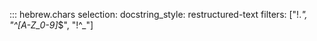 ::: hebrew.chars
    selection:
      docstring_style: restructured-text 
      filters: ["!.*", "^[A-Z_0-9]*$", "!^_"]